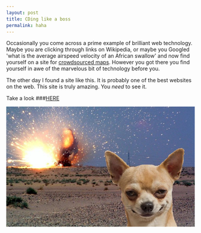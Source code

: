 ```yaml
---
layout: post
title: CDing like a boss
permalink: haha
---
```

Occasionally you come across a prime example of brilliant web technology. Maybe you are clicking through links on Wikipedia, or maybe you Googled 'what is the average airspeed velocity of an African swallow' and now find yourself on a site for [crowdsourced maps](http://www.openstreetmap.org/). However you got there you find yourself in awe of the marvelous bit of technology before you.   

The other day I found a site like this. It is probably one of the best websites on the web. This site is truly amazing. You *need* to see it.  

Take a look ###[HERE](http://chihuahuaspin.com/)  

![haha](assets/haha.jpg)
